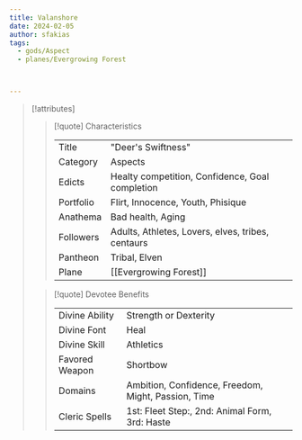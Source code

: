 ```yaml
---
title: Valanshore
date: 2024-02-05
author: sfakias
tags:
  - gods/Aspect
  - planes/Evergrowing Forest



---
```

> [!attributes]
> 
> > [!quote] Characteristics
> >
> > | | |
> > | --- | --- |
> > | Title |  "Deer's Swiftness" |
> > | Category |  Aspects |
> > | Edicts |  Healty competition, Confidence, Goal completion |
> > | Portfolio |  Flirt, Innocence, Youth, Phisique |
> > | Anathema |  Bad health, Aging |
> > | Followers |  Adults, Athletes, Lovers, elves, tribes, centaurs |
> > | Pantheon |  Tribal, Elven |
> > | Plane |  [[Evergrowing Forest]] |
>
> > [!quote] Devotee Benefits
> > 
> > | | |
> > | --- | --- |
> > | Divine Ability |  Strength or Dexterity |
> > | Divine Font |  Heal |
> > | Divine Skill |  Athletics |
> > | Favored Weapon |  Shortbow |
> > | Domains |  Ambition, Confidence, Freedom, Might, Passion, Time |
> > | Cleric Spells |  1st: Fleet Step:, 2nd: Animal Form, 3rd: Haste |
